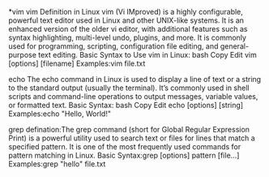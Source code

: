 *vim
vim Definition in Linux
vim (Vi IMproved) is a highly configurable, powerful text editor used in Linux and other UNIX-like systems. It is an enhanced version of the older vi editor, with additional features such as syntax highlighting, multi-level undo, plugins, and more.
It is commonly used for programming, scripting, configuration file editing, and general-purpose text editing.
Basic Syntax to Use vim in Linux:
bash
Copy
Edit
vim [options] [filename]
Examples:vim file.txt

echo
The echo command in Linux is used to display a line of text or a string to the standard output (usually the terminal). It’s commonly used in shell scripts and command-line operations to output messages, variable values, or formatted text.
Basic Syntax:
bash
Copy
Edit
echo [options] [string]
Examples:echo "Hello, World!"

grep
defination:The grep command (short for Global Regular Expression Print) is a powerful utility used to search text or files for lines that match a specified pattern. It is one of the most frequently used commands for pattern matching in Linux.
Basic Syntax:grep [options] pattern [file...]
Examples:grep "hello" file.txt



